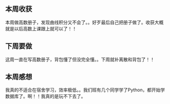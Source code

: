 ## 本周收获
本周做高数册子，发现曲线积分又不会了。。好歹最后自己把册子做了。收获大概就是以后高数上课跟上就可以了！！
## 下周要做
这周一直在写高数册子，背包懂了但没完全懂。。下周就补离散和背包了！！
## 本周感想
我真的不适合在宿舍学习，效率极低。。我们班有几个同学学了Python，都开始学数据库了。啊！！我真的是玩不下去了。

